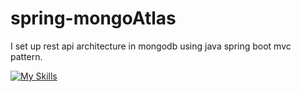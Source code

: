 # spring-mongoAtlas

I set up rest api architecture in mongodb using java spring boot mvc pattern.


[![My Skills](https://skills.thijs.gg/icons?i=aws,java,hibernate,idea,mongodb,cloudflare&theme=light)](https://skills.thijs.gg)
